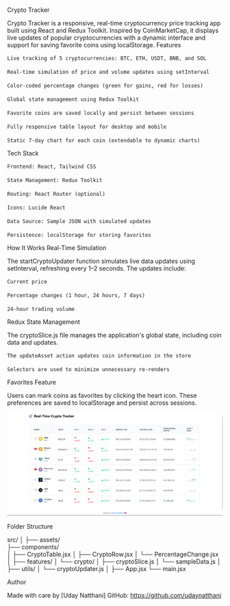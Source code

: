 Crypto Tracker

Crypto Tracker is a responsive, real-time cryptocurrency price tracking app built using React and Redux Toolkit. Inspired by CoinMarketCap, it displays live updates of popular cryptocurrencies with a dynamic interface and support for saving favorite coins using localStorage.
Features

    Live tracking of 5 cryptocurrencies: BTC, ETH, USDT, BNB, and SOL

    Real-time simulation of price and volume updates using setInterval

    Color-coded percentage changes (green for gains, red for losses)

    Global state management using Redux Toolkit

    Favorite coins are saved locally and persist between sessions

    Fully responsive table layout for desktop and mobile

    Static 7-day chart for each coin (extendable to dynamic charts)

Tech Stack

    Frontend: React, Tailwind CSS

    State Management: Redux Toolkit

    Routing: React Router (optional)

    Icons: Lucide React

    Data Source: Sample JSON with simulated updates

    Persistence: localStorage for storing favorites

How It Works
Real-Time Simulation

The startCryptoUpdater function simulates live data updates using setInterval, refreshing every 1–2 seconds. The updates include:

    Current price

    Percentage changes (1 hour, 24 hours, 7 days)

    24-hour trading volume

Redux State Management

The cryptoSlice.js file manages the application's global state, including coin data and updates.

    The updateAsset action updates coin information in the store

    Selectors are used to minimize unnecessary re-renders

Favorites Feature

Users can mark coins as favorites by clicking the heart icon. These preferences are saved to localStorage and persist across sessions.

![Crypto Tracker UI](./public/logos/screenshot.png)

Folder Structure

src/
│
├── assets/            
├── components/        
│   ├── CryptoTable.jsx
│   ├── CryptoRow.jsx
│   └── PercentageChange.jsx
│
├── features/
│   └── crypto/
│       ├── cryptoSlice.js
│       └── sampleData.js
│
├── utils/
│   └── cryptoUpdater.js
│
├── App.jsx
└── main.jsx

Author

Made with care by [Uday Natthani]
GitHub: https://github.com/udaynatthani